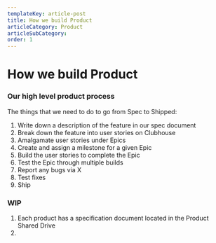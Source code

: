 ```yaml
---
templateKey: article-post
title: How we build Product
articleCategory: Product
articleSubCategory: 
order: 1
---
```


# How we build Product

### Our high level product process

The things that we need to do to go from Spec to Shipped:

1. Write down a description of the feature in our spec document
2. Break down the feature into user stories on Clubhouse
3. Amalgamate user stories under Epics
4. Create and assign a milestone for a given Epic
5. Build the user stories to complete the Epic
6. Test the Epic through multiple builds
7. Report any bugs via X
8. Test fixes
9. Ship

### WIP

1. Each product has a specification document located in the Product Shared Drive
2. 